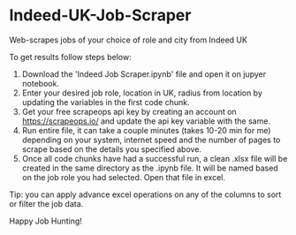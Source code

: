 # Indeed-UK-Job-Scraper
Web-scrapes jobs of your choice of role and city from Indeed UK

To get results follow steps below:
1.  Download the 'Indeed Job Scraper.ipynb' file and open it on jupyer notebook.
2.  Enter your desired job role, location in UK, radius from location by updating the variables in the first code chunk.
3.  Get your free scrapeops api key by creating an account on https://scrapeops.io/ and update the api key variable with the same.
4.  Run entire file, it can take a couple minutes (takes 10-20 min for me) depending on your system, internet speed and the number of pages to scrape based on the details you specified above.
5.  Once all code chunks have had a successful run, a clean .xlsx file will be created in the same directory as the .ipynb file. It will be named based on the job role you had selected. Open that file in excel.

Tip: you can apply advance excel operations on any of the columns to sort or filter the job data.

Happy Job Hunting!
